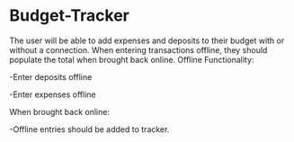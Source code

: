 # Budget-Tracker
The user will be able to add expenses and deposits to their budget with or without a connection. When entering transactions offline, they should populate the total when brought back online.
Offline Functionality:


-Enter deposits offline


-Enter expenses offline


When brought back online:

-Offline entries should be added to tracker.